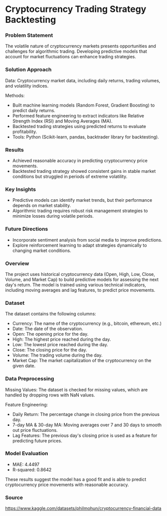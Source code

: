 # Cryptocurrency Trading Strategy Backtesting

### Problem Statement

The volatile nature of cryptocurrency markets presents opportunities and challenges for algorithmic trading. Developing predictive models that account for market fluctuations can enhance trading strategies.

### Solution Approach

Data: Cryptocurrency market data, including daily returns, trading volumes, and volatility indices.

Methods:

- Built machine learning models (Random Forest, Gradient Boosting) to predict daily returns.
- Performed feature engineering to extract indicators like Relative Strength Index (RSI) and Moving Averages (MA).
- Backtested trading strategies using predicted returns to evaluate profitability.
- Tools: Python (Scikit-learn, pandas, backtrader library for backtesting).

### Results

- Achieved reasonable accuracy in predicting cryptocurrency price movements.
- Backtested trading strategy showed consistent gains in stable market conditions but struggled in periods of extreme volatility.

### Key Insights

- Predictive models can identify market trends, but their performance depends on market stability.
- Algorithmic trading requires robust risk management strategies to minimize losses during volatile periods.

### Future Directions

- Incorporate sentiment analysis from social media to improve predictions.
- Explore reinforcement learning to adapt strategies dynamically to changing market conditions.

### Overview

The project uses historical cryptocurrency data (Open, High, Low, Close, Volume, and Market Cap) to build predictive models for assessing the next day's return. The model is trained using various technical indicators, including moving averages and lag features, to predict price movements.

### Dataset

The dataset contains the following columns:

- Currency: The name of the cryptocurrency (e.g., bitcoin, ethereum, etc.)
- Date: The date of the observation.
- Open: The opening price for the day.
- High: The highest price reached during the day.
- Low: The lowest price reached during the day.
- Close: The closing price for the day.
- Volume: The trading volume during the day.
- Market Cap: The market capitalization of the cryptocurrency on the given date.

### Data Preprocessing

Missing Values: The dataset is checked for missing values, which are handled by dropping rows with NaN values.

Feature Engineering:
- Daily Return: The percentage change in closing price from the previous day.
- 7-day MA & 30-day MA: Moving averages over 7 and 30 days to smooth out price fluctuations.
- Lag Features: The previous day's closing price is used as a feature for predicting future prices.

### Model Evaluation

- MAE: 4.4497
- R-squared: 0.8642

These results suggest the model has a good fit and is able to predict cryptocurrency price movements with reasonable accuracy.


### Source

https://www.kaggle.com/datasets/philmohun/cryptocurrency-financial-data
